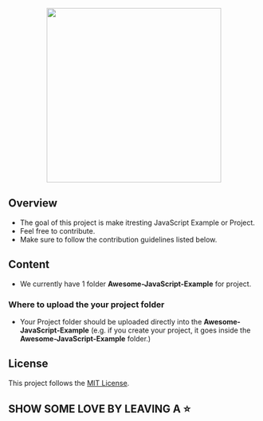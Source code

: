 <p align="center">
<img src="https://radicalhub.com/wp-content/uploads/2018/07/javascript.jpg" width="350"/>
</p>

## Overview

- The goal of this project is make itresting JavaScript Example or Project.
- Feel free to contribute.
- Make sure to follow the contribution guidelines listed below.

## Content

- We currently have 1 folder <b>Awesome-JavaScript-Example</b> for project.

### Where to upload the your project folder

- Your Project folder should be uploaded directly into the <b>Awesome-JavaScript-Example</b> (e.g. if you  create your project, it goes inside the <b>Awesome-JavaScript-Example</b> folder.)



## License

This project follows the [MIT License](/LICENSE).

## SHOW SOME LOVE BY LEAVING A ⭐
